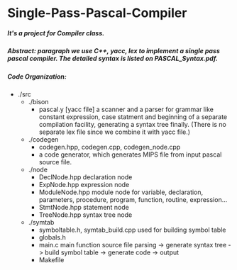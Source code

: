 # Single-Pass-Pascal-Compiler

##### It's a project for Compiler class.
##### Abstract: paragraph we use C++, yacc, lex to implement a single pass pascal compiler. The detailed syntax is listed on PASCAL_Syntax.pdf.
##### Code Organization:

* ./src
  * ./bison
    * pascal.y [yacc file] a scanner and a parser for grammar like constant expression, case statment and beginning of a separate compilation facility, generating a syntax tree finally. (There is no separate lex file since we combine it with yacc file.)
  * ./codegen
    * codegen.hpp, codegen.cpp, codegen_node.cpp 
    * a code generator, which generates MIPS file from input pascal source file.
  * ./node
    * DeclNode.hpp declaration node
    * ExpNode.hpp expression node
    * ModuleNode.hpp module node for variable, declaration, parameters, procedure, program, function, routine, expression...
    * StmtNode.hpp statement node
    * TreeNode.hpp syntax tree node
  * ./symtab
    * symboltable.h, symtab_build.cpp used for building symbol table
    * globals.h 
    * main.c main function source file parsing -> generate syntax tree -> build symbol table -> generate code -> output
    * Makefile


